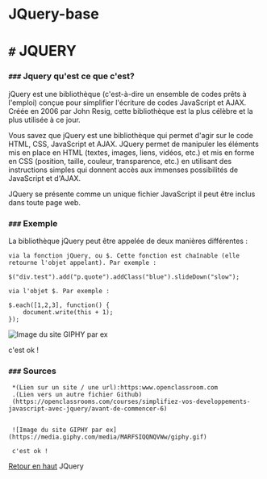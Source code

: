 # JQuery-base

<a name="haut">


# `#` JQUERY
### `###` Jquery qu'est ce que c'est? 

jQuery est une bibliothèque (c'est-à-dire un ensemble de codes prêts à l'emploi) conçue pour simplifier l'écriture de codes JavaScript et AJAX. Créée en 2006 par John Resig, cette bibliothèque est la plus célèbre et la plus utilisée à ce jour.


 Vous savez que jQuery est une bibliothèque qui permet d'agir sur le code HTML, CSS, JavaScript et AJAX. 
 JQuery permet de manipuler les éléments mis en place en HTML (textes, images, liens, vidéos, etc.) et mis en forme en CSS (position, taille, couleur, transparence, etc.) en utilisant des instructions simples qui donnent accès aux immenses possibilités de JavaScript et d'AJAX.


JQuery se présente comme un unique fichier JavaScript il peut être inclus dans toute page web.

### `###` Exemple

La bibliothèque jQuery peut être appelée de deux manières différentes :

   
    via la fonction jQuery, ou $. Cette fonction est chaînable (elle retourne l'objet appelant). Par exemple :

    $("div.test").add("p.quote").addClass("blue").slideDown("slow");

    via l'objet $. Par exemple :

    $.each([1,2,3], function() {
    	document.write(this + 1);
    });

 



 ![Image du site GIPHY par ex](https://media.giphy.com/media/MARFSIQQNQVWw/giphy.gif)
     
c'est ok !

### `###` Sources

     *(Lien sur un site / une url):https:www.openclassroom.com
     .(Lien vers un autre fichier Github)
     (https://openclassrooms.com/courses/simplifiez-vos-developpements-javascript-avec-jquery/avant-de-commencer-6)


     ![Image du site GIPHY par ex](https://media.giphy.com/media/MARFSIQQNQVWw/giphy.gif)

     c'est ok !

 [Retour en haut](#haut)
 JQuery
